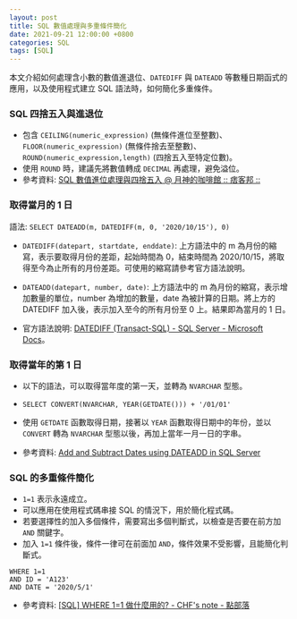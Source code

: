 ```yaml
---
layout: post
title: SQL 數值處理與多重條件簡化
date: 2021-09-21 12:00:00 +0800
categories: SQL
tags: [SQL]
--- 
```


本文介紹如何處理含小數的數值進退位、`DATEDIFF` 與 `DATEADD` 等數種日期函式的應用，以及使用程式建立 SQL 語法時，如何簡化多重條件。

### SQL 四捨五入與進退位

- 包含 `CEILING(numeric_expression)` (無條件進位至整數)、`FLOOR(numeric_expression)` (無條件捨去至整數)、 `ROUND(numeric_expression,length)` (四捨五入至特定位數)。
- 使用 `ROUND` 時，建議先將數值轉成 `DECIMAL` 再處理，避免溢位。
- 參考資料: [SQL 數值進位處理與四捨五入 @ 月神的咖啡館 :: 痞客邦 ::](https://byron0920.pixnet.net/blog/post/56498636)

### 取得當月的 1 日

語法: `SELECT DATEADD(m, DATEDIFF(m, 0, '2020/10/15'), 0)`

- `DATEDIFF(datepart, startdate, enddate)`: 上方語法中的 m 為月份的縮寫，表示要取得月份的差距，起始時間為 0，結束時間為 2020/10/15，將取得至今為止所有的月份差距。可使用的縮寫請參考官方語法說明。

- `DATEADD(datepart, number, date)`: 上方語法中的 m 為月份的縮寫，表示增加數量的單位，number 為增加的數量，date 為被計算的日期。將上方的 DATEDIFF 加入後，表示加入至今的所有月份至 0 上。結果即為當月的 1 日。

- 官方語法說明: [DATEDIFF (Transact-SQL) - SQL Server - Microsoft Docs](https://docs.microsoft.com/zh-tw/sql/t-sql/functions/datediff-transact-sql)。

### 取得當年的第 1 日

- 以下的語法，可以取得當年度的第一天，並轉為 `NVARCHAR` 型態。

- `SELECT CONVERT(NVARCHAR, YEAR(GETDATE())) + '/01/01' `

- 使用 `GETDATE` 函數取得日期，接著以 `YEAR` 函數取得日期中的年份，並以 `CONVERT` 轉為 `NVARCHAR` 型態以後，再加上當年一月一日的字串。

- 參考資料: [Add and Subtract Dates using DATEADD in SQL Server](https://www.mssqltips.com/sqlservertip/2509/add-and-subtract-dates-using-dateadd-in-sql-server/)

### SQL 的多重條件簡化

- `1=1` 表示永遠成立。
- 可以應用在使用程式碼串接 SQL 的情況下，用於簡化程式碼。
- 若要選擇性的加入多個條件，需要寫出多個判斷式，以檢查是否要在前方加 `AND` 關鍵字。
- 加入 `1=1` 條件後，條件一律可在前面加 `AND`，條件效果不受影響，且能簡化判斷式。

```
WHERE 1=1
AND ID = 'A123'
AND DATE = '2020/5/1'
```

- 參考資料: [[SQL] WHERE 1=1 做什麼用的? - CHF's note - 點部落](https://dotblogs.com.tw/invercent914/2013/09/16/118728)